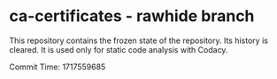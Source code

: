 # ca-certificates - rawhide branch

This repository contains the frozen state of the repository.
Its history is cleared. It is used only for static code
analysis with Codacy.

Commit Time: 1717559685